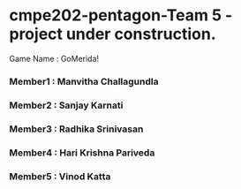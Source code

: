 
# cmpe202-pentagon-Team 5 - project under construction.

Game Name : GoMerida!

### Member1 : Manvitha Challagundla
### Member2 : Sanjay Karnati
### Member3 : Radhika Srinivasan
### Member4 : Hari Krishna Pariveda
### Member5 : Vinod Katta
